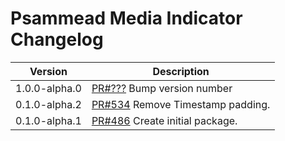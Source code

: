 # Psammead Media Indicator Changelog

<!-- prettier-ignore -->
| Version | Description |
| ------- | ----------- |
| 1.0.0-alpha.0 | [PR#???](https://github.com/BBC-News/psammead/pull/???) Bump version number |
| 0.1.0-alpha.2 | [PR#534](https://github.com/BBC-News/psammead/pull/534) Remove Timestamp padding. |
| 0.1.0-alpha.1 | [PR#486](https://github.com/BBC-News/psammead/pull/486) Create initial package. |
